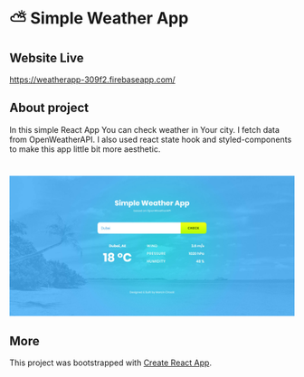 # :partly_sunny: Simple Weather App

## Website Live

https://weatherapp-309f2.firebaseapp.com/

## About project

In this simple React App You can check weather in Your city. I fetch data from OpenWeatherAPI. I also used react state hook and styled-components to make this app little bit more aesthetic.

#

![Website screen](https://raw.githubusercontent.com/cirocki/Weather-App/master/src/images/weatherappscreen.jpg)

## More

This project was bootstrapped with [Create React App](https://github.com/facebook/create-react-app).
